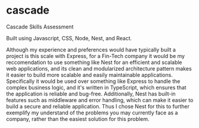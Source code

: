 # cascade
Cascade Skills Assessment

Built using Javascript, CSS, Node, Nest, and React.

Although my experience and preferences would have typically built a project is this scale with Express, for a Fin-Tech company it would be my reccomendation to use something like Nest for an efficient and scalable web applications, and its clean and modularized architecture pattern makes it easier to build more scalable and easily maintainable applications. Specifically it would be used over something like Express to handle the complex business logic, and it's written in TypeScript, which ensures that the application is reliable and bug-free. Additionally, Nest has built-in features such as middleware and error handling, which can make it easier to build a secure and reliable application. Thus I chose Nest for this to further exemplify my understand of the problems you may currently face as a company, rather than the easiest solution for this problem.

